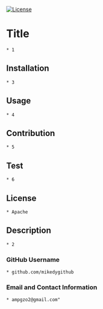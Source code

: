 

  [![License](https://img.shields.io/badge/License-Apache_2.0-blue.svg)](https://opensource.org/licenses/Apache-2.0) 
  # Title 
    * 1
  ## Installation
    * 3
  ## Usage
    * 4
  ## Contribution
    * 5
  ## Test
    * 6
  ## License
    * Apache
  ## Description
    * 2
  ### GitHub Username
    * github.com/mikedygithub
  ### Email and Contact Information
    * ampgzo2@gmail.com"
  